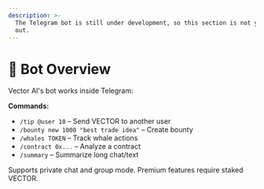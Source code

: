 ```yaml
---
description: >-
  The Telegram bot is still under development, so this section is not yet filled
  out.
---
```


# 🤖 Bot Overview

Vector AI's bot works inside Telegram:

**Commands:**

* `/tip @user 10` – Send VECTOR to another user
* `/bounty new 1000 "best trade idea"` – Create bounty
* `/whales TOKEN` – Track whale actions
* `/contract 0x...` – Analyze a contract
* `/summary` – Summarize long chat/text

Supports private chat and group mode. Premium features require staked VECTOR.
